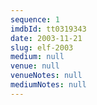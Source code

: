 ```yaml
---
sequence: 1
imdbId: tt0319343
date: 2003-11-21
slug: elf-2003
medium: null
venue: null
venueNotes: null
mediumNotes: null
---
```


